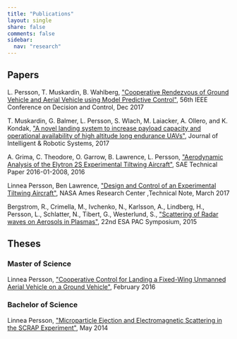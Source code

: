 ```yaml
---
title: "Publications"
layout: single
share: false
comments: false
sidebar:
  nav: "research"
---
```



## Papers

L. Persson, T. Muskardin, B. Wahlberg, ["Cooperative Rendezvous of Ground Vehicle and Aerial Vehicle using Model Predictive Control"](), 56th IEEE Conference on Decision and Control, Dec 2017

T. Muskardin, G. Balmer, L. Persson, S. Wlach, M. Laiacker,
A. Ollero, and K. Kondak, ["A novel landing system to increase payload
capacity and operational availability of high altitude long endurance
UAVs"](http://rdcu.be/vQGX), Journal of Intelligent & Robotic Systems, 2017

A. Grima, C. Theodore, O. Garrow, B. Lawrence, L. Persson, ["Aerodynamic Analysis of the Elytron 2S Experimental Tiltwing Aircraft"](http://papers.sae.org/2016-01-2008/), SAE Technical Paper 2016-01-2008, 2016

Linnea Persson, Ben Lawrence, ["Design and Control of an Experimental  
Tiltwing Aircraft"](https://rotorcraft.arc.nasa.gov/Publications/files/Persson%20CR-2017-219456_Final.pdf), NASA Ames Research Center ,Technical Note, March 2017

Bergstrom, R., Crimella, M., Ivchenko, N., Karlsson, A., Lindberg, H., Persson, L., Schlatter, N., Tibert, G., Westerlund, S., ["Scattering of Radar waves on Aerosols in Plasmas"](http://pac.spaceflight.esa.int/proceedings/), 22nd ESA PAC Symposium, 2015


## Theses

### Master of Science
Linnea Persson, ["Cooperative Control for Landing a Fixed-Wing Unmanned Aerial Vehicle on a Ground Vehicle"](http://kth.diva-portal.org/smash/get/diva2:930987/FULLTEXT01.pdf), February 2016

### Bachelor of Science
Linnea Persson, ["Microparticle Ejection and Electromagnetic Scattering in the SCRAP Experiment"](http://kth.diva-portal.org/smash/get/diva2:753859/FULLTEXT01.pdf), May 2014
